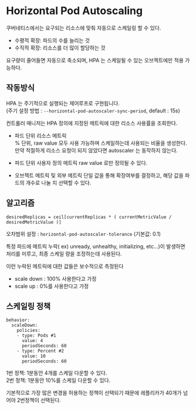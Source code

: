 # Horizontal Pod Autoscaling

쿠버네티스에서는 요구되는 리소스에 맞춰 자동으로 스케일링 할 수 있다.

- 수평적 확장: 파드의 수를 늘리는 것
- 수직적 확장: 리소스를 더 많이 할당하는 것

요구량이 줄어들면 자동으로 축소되며, HPA 는 스케일될 수 있는 오브젝트에만 적용 가능하다.

## 작동방식

HPA 는 주기적으로 실행되는 제어루프로 구현됩니다.  
(주기 설정 방법 : `--horizontal-pod-autoscaler-sync-period`, default : 15s)

컨트롤러 매니저는 HPA 정의에 지정된 메트릭에 대한 리소스 사용률을 조회한다.

- 파드 단위 리소스 메트릭  
  % 단위, raw value 모두 사용 가능하며 스케일하는데 사용되는 비율을 생성한다.
  만약 적절하게 리소스 요청이 되지 않았다면 autoscaler 는 동작하지 않는다.

- 파드 단위 사용자 정의 메트릭
  raw value 로만 정의될 수 있다.

- 오브젝트 메트릭 및 외부 메트릭
  단일 값을 통해 확장여부를 결정하고, 해당 값을 파드의 개수로 나눌 지 선택할 수 있다.

## 알고리즘

```
desiredReplicas = ceil[currentReplicas * ( currentMetricValue / desiredMetricValue )]
```

오차범위 설정 : `horizontal-pod-autoscaler-tolerance` (기본값: 0.1)

특정 파드에 메트릭 누락( ex) unready, unhealthy, initializing, etc...)이 발생하면 처리를 미루고, 최종 스케일 량을 조정하는데 사용된다.

이런 누락된 메트릭에 대한 값들은 보수적으로 측정된다

- scale down : 100% 사용한다고 가정
- scale up : 0%를 사용한다고 가정

## 스케일링 정책

```
behavior:
  scaleDown:
    policies:
    - type: Pods #1
      value: 4
      periodSeconds: 60
    - type: Percent #2
      value: 10
      periodSeconds: 60
```

1번 정책: 1분동안 4개를 스케일 다운할 수 있다.  
2번 정책: 1분동안 10%를 스케일 다운할 수 있다.

기본적으로 가장 많은 변경을 허용하는 정책이 선택되기 때문에
레플리카가 40개가 넘어야 2번정책이 선택된다.
